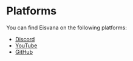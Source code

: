 # Platforms

You can find Eisvana on the following platforms:

- [Discord](https://discord.gg/Czu3VvjBaa)
- [YouTube](https://www.youtube.com/@Eisvana)
- [GitHub](https://www.github.com/Eisvana)
